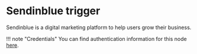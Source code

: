 # Sendinblue trigger

Sendinblue is a digital marketing platform to help users grow their business.

!!! note "Credentials"
    You can find authentication information for this node [here](/integrations/builtin/credentials/sendinblue/).

